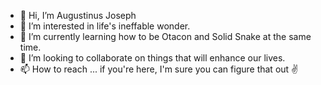 - 👋 Hi, I’m Augustinus Joseph
- 👀 I’m interested in life's ineffable wonder.
- 🌱 I’m currently learning how to be Otacon and Solid Snake at the same time.
- 💞️ I’m looking to collaborate on things that will enhance our lives.
- 📫 How to reach ... if you're here, I'm sure you can figure that out ✌

<!---
ALLAHJOSEPH/ALLAHJOSEPH is a ✨ special ✨ repository because its `README.md` (this file) appears on your GitHub profile.
You can click the Preview link to take a look at your changes.
--->
